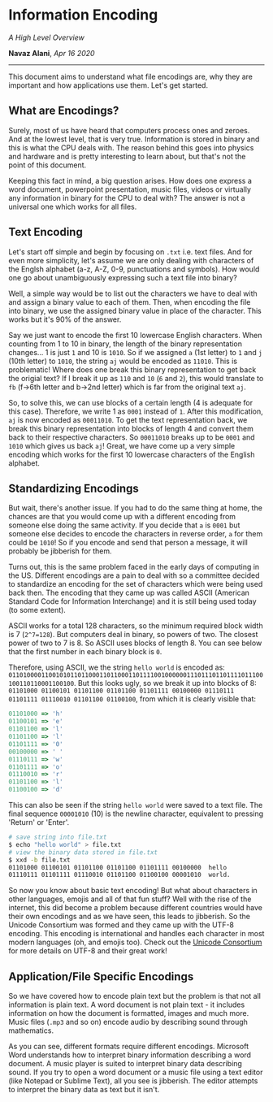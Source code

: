# Information Encoding
*A High Level Overview*

**Navaz Alani**, *Apr 16 2020*
****

This document aims to understand what file encodings are, why they are important and
how applications use them. Let's get started.

## What are Encodings?

Surely, most of us have heard that computers process ones and zeroes. And at the lowest
level, that is very true. Information is stored in binary and this is what the CPU deals
with. The reason behind this goes into physics and hardware and is pretty interesting to
learn about, but that's not the point of this document.

Keeping this fact in mind, a big question arises. How does one express a word document,
powerpoint presentation, music files, videos or virtually any information in binary for
the CPU to deal with? The answer is not a universal one which works for all files.

## Text Encoding

Let's start off simple and begin by focusing on `.txt` i.e. text files. And for even more
simplicity, let's assume we are only dealing with characters of the Englsh alphabet (a-z, 
A-Z, 0-9, punctuations and symbols). How would one go about unambiguously expressing such
a text file into binary?

Well, a simple way would be to list out the characters we have to deal with and assign a
binary value to each of them. Then, when encoding the file into binary, we use the assigned
binary value in place of the character. This works but it's 90% of the answer.

Say we just want to encode the first 10 lowercase English characters.
When counting from 1 to 10 in binary, the length of the binary representation changes...
1 is just `1` and 10 is `1010`. So if we assigned `a` (1st letter) to `1` and `j` (10th
letter) to `1010`, the string `aj` would be encoded as `11010`. This is problematic! Where
does one break this binary representation to get back the origial text? If I break it up as
`110` and `10` (`6` and `2`), this would translate to `fb` (f->6th letter and b->2nd 
letter) which is far from the original text `aj`. 

So, to solve this, we can use blocks of a certain length (4 is adequate for this case).
Therefore, we write 1 as `0001` instead of `1`. After this modification, `aj` is now
encoded as `00011010`. To get the text representation back, we break this binary
representation into blocks of length 4 and convert them back to their respective characters.
So `00011010` breaks up to be `0001` and `1010` which gives us back `aj`! Great, we have
come up a very simple encoding which works for the first 10 lowercase characters of the
English alphabet.

## Standardizing Encodings

But wait, there's another issue. If you had to do the same thing at home, the chances are
that you would come up with a different encoding from someone else doing the same activity.
If you decide that `a` is `0001` but someone else decides to encode the characters in
reverse order, `a` for them could be `1010`! So if you encode and send that person a
message, it will probably be jibberish for them.

Turns out, this is the same problem faced in the early days of computing in the US.
Different encodings are a pain to deal with so a committee decided to standardize an
encoding for the set of characters which were being used back then. The encoding that
they came up was called ASCII (American Standard Code for Information Interchange)
and it is still being used today (to some extent).

ASCII works for a total 128 characters, so the minimum required block width is 7
(`2^7=128`). But computers deal in binary, so powers of two. The closest power of two to 7
is 8. So ASCII uses blocks of length 8. You can see below that the first number in each
binary block is `0`.

Therefore, using ASCII, we the string `hello world` is encoded as:
`0110100001100101011011000110110001101111001000000111011101101111011100100110110001100100`.
But this looks ugly, so we break it up into blocks of 8:
`01101000 01100101 01101100 01101100 01101111 00100000 01110111 01101111 01110010 01101100
01100100`,
from which it is clearly visible that:

```rb
01101000 => 'h'
01100101 => 'e'
01101100 => 'l'
01101100 => 'l'
01101111 => '0'
00100000 => ' '
01110111 => 'w'
01101111 => 'o'
01110010 => 'r'
01101100 => 'l'
01100100 => 'd'
```

This can also be seen if the string `hello world` were saved to a text file. The final
sequence `00001010` (10) is the newline character, equivalent to pressing 'Return' or 
'Enter'.

```bash
# save string into file.txt
$ echo "hello world" > file.txt
# view the binary data stored in file.txt
$ xxd -b file.txt
01101000 01100101 01101100 01101100 01101111 00100000  hello 
01110111 01101111 01110010 01101100 01100100 00001010  world.
```

So now you know about basic text encoding! But what about characters in other languages,
emojis and all of that fun stuff? Well with the rise of the internet, this did become a
problem because different countries would have their own encodings and as we have
seen, this leads to jibberish. So the Unicode Consortium was formed and they came up with
the UTF-8 encoding. This encoding is international and handles each character in most modern
languages (oh, and emojis too). Check out the 
[Unicode Consortium](https://home.unicode.org/) 
for more details on UTF-8 and their great work!

## Application/File Specific Encodings

So we have covered how to encode plain text but the problem is that not all information is
plain text. A word document is not plain text - it includes information on how the
document is formatted, images and much more. Music files (`.mp3` and so on) encode audio by
describing sound through mathematics.

As you can see, different formats require different encodings. Microsoft Word understands
how to interpret binary information describing a word document. A music player is suited to
interpret binary data describing sound. If you try to open a word document or a music file
using a text editor (like Notepad or Sublime Text), all you see is jibberish. The editor
attempts to interpret the binary data as text but it isn't.

